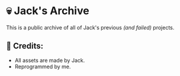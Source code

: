 # :skull: Jack's Archive
This is a public archive of all of Jack's previous _(and failed)_ projects.

## :busts_in_silhouette: Credits:
- All assets are made by Jack.
- Reprogrammed by me.
